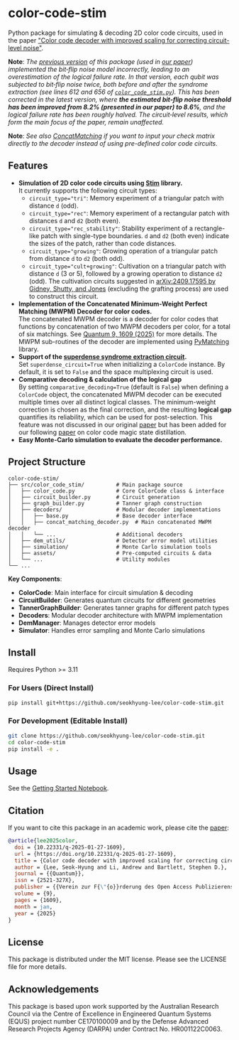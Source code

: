 # color-code-stim
Python package for simulating &amp; decoding 2D color code circuits, used in the paper ["Color code decoder with improved scaling for correcting circuit-level noise"](https://quantum-journal.org/papers/q-2025-01-27-1609/).

**Note**: _The [previous version](https://github.com/seokhyung-lee/color-code-stim/tree/53b60e9efb5a691ccdc0a8d1ecab2fb7b76cf301) of this package (used in [our paper](https://quantum-journal.org/papers/q-2025-01-27-1609/)) implemented the bit‑flip noise model incorrectly, leading to an overestimation of the logical failure rate. In that version, each qubit was subjected to bit‑flip noise twice, both before and after the syndrome extraction (see lines 612 and 656 of [`color_code_stim.py`](https://github.com/seokhyung-lee/color-code-stim/blob/53b60e9efb5a691ccdc0a8d1ecab2fb7b76cf301/color_code_stim.py)). This has been corrected in the latest version, where **the estimated bit‑flip noise threshold has been improved from 8.2% (presented in our paper) to 8.6%**, and the logical failure rate has been roughly halved. The circuit‑level results, which form the main focus of the paper, remain unaffected._

**Note**: _See also [ConcatMatching](https://github.com/seokhyung-lee/ConcatMatching) if you want to input your check matrix directly to the decoder instead of using pre-defined color code circuits._

## Features
- **Simulation of 2D color code circuits using [Stim](https://github.com/quantumlib/Stim) library.** <br> 
It currently supports the following circuit types: 
  * `circuit_type="tri"`: Memory experiment of a triangular patch with distance `d` (odd).
  * `circuit_type="rec"`: Memory experiment of a rectangular patch with distances `d` and `d2` (both even).
  * `circuit_type="rec_stability"`: Stability experiment of a rectangle-like patch with single-type boundaries. `d` and `d2` (both even) indicate the sizes of the patch, rather than code distances.
  * `circuit_type="growing"`: Growing operation of a triangular patch from distance `d` to `d2` (both odd).
  * `circuit_type="cult+growing"`: Cultivation on a triangular patch with distance `d` (3 or 5), followed by a growing operation to distance `d2` (odd). The cultivation circuits suggested in [arXiv:2409.17595 by Gidney, Shutty, and Jones](https://arxiv.org/abs/2409.17595) (excluding the grafting process) are used to construct this circuit.
- **Implementation of the Concatenated Minimum-Weight Perfect Matching (MWPM) Decoder for color codes.** <br>
The concatenated MWPM decoder is a decoder for color codes that functions by concatenation of two MWPM decoders per color, for a total of six matchings. See [Quantum 9, 1609 (2025)](https://doi.org/10.22331/q-2025-01-27-1609) for more details. The MWPM sub-routines of the decoder are implemented using [PyMatching](https://github.com/oscarhiggott/PyMatching) library.
- **Support of the [superdense syndrome extraction circuit](https://arxiv.org/abs/2312.08813).** <br>
Set `superdense_circuit=True` when initializing a `ColorCode` instance. By default, it is set to `False` and the space multiplexing circuit is used.
- **Comparative decoding \& calculation of the logical gap** <br>
By setting `comparative_decoding=True` (default is `False`) when defining a `ColorCode` object, the concatenated MWPM decoder can be executed multiple times over all distinct logical classes. The minimum-weight correction is chosen as the final correction, and the resulting **logical gap** quantifies its reliability, which can be used for post-selection. This feature was not discussed in our original [paper](https://doi.org/10.22331/q-2025-01-27-1609) but has been added for our following [paper](https://arxiv.org/abs/2409.07707) on color code magic state distillation.
- **Easy Monte-Carlo simulation to evaluate the decoder performance.** <br>

## Project Structure

```
color-code-stim/
├── src/color_code_stim/          # Main package source
│   ├── color_code.py             # Core ColorCode class & interface
│   ├── circuit_builder.py        # Circuit generation
│   ├── graph_builder.py          # Tanner graph construction
│   ├── decoders/                 # Modular decoder implementations
│   │   ├── base.py               # Base decoder interface
│   │   ├── concat_matching_decoder.py  # Main concatenated MWPM decoder
│   │   └── ...                   # Additional decoders
│   ├── dem_utils/                # Detector error model utilities
│   ├── simulation/               # Monte Carlo simulation tools
│   ├── assets/                   # Pre-computed circuits & data
│   └── ...                       # Utility modules
└── ...
```

**Key Components**:
- **ColorCode**: Main interface for circuit simulation & decoding
- **CircuitBuilder**: Generates quantum circuits for different geometries
- **TannerGraphBuilder**: Generates tanner graphs for different patch types
- **Decoders**: Modular decoder architecture with MWPM implementation
- **DemManager**: Manages detector error models
- **Simulator**: Handles error sampling and Monte Carlo simulations

## Install

Requires Python >= 3.11

### For Users (Direct Install)
```bash
pip install git+https://github.com/seokhyung-lee/color-code-stim.git
```

### For Development (Editable Install)
```bash
git clone https://github.com/seokhyung-lee/color-code-stim.git
cd color-code-stim
pip install -e .
```

## Usage

See the [Getting Started Notebook](getting_started.ipynb).

## Citation
If you want to cite this package in an academic work, please cite the [paper](https://doi.org/10.22331/q-2025-01-27-1609):

```bibtex
@article{lee2025color,
  doi = {10.22331/q-2025-01-27-1609},
  url = {https://doi.org/10.22331/q-2025-01-27-1609},
  title = {Color code decoder with improved scaling for correcting circuit-level noise},
  author = {Lee, Seok-Hyung and Li, Andrew and Bartlett, Stephen D.},
  journal = {{Quantum}},
  issn = {2521-327X},
  publisher = {{Verein zur F{\"{o}}rderung des Open Access Publizierens in den Quantenwissenschaften}},
  volume = {9},
  pages = {1609},
  month = jan,
  year = {2025}
}
```

## License
This package is distributed under the MIT license. Please see the LICENSE file for more details.

## Acknowledgements
This package is based upon work supported by the Australian Research Council via the Centre of Excellence in Engineered Quantum Systems (EQUS) project number CE170100009 and by the Defense Advanced Research Projects Agency (DARPA) under Contract No. HR001122C0063.
